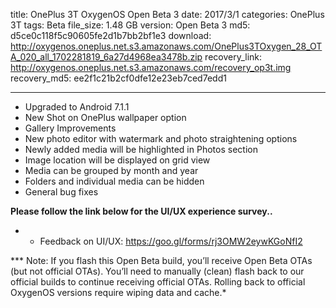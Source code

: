 title: OnePlus 3T OxygenOS Open Beta 3
date: 2017/3/1
categories: OnePlus 3T
tags: Beta
file_size: 1.48 GB
version: Open Beta 3
md5: d5ce0c118f5c90605fe2d1b7bb2bf1e3
download: http://oxygenos.oneplus.net.s3.amazonaws.com/OnePlus3TOxygen_28_OTA_020_all_1702281819_6a27d4968ea3478b.zip
recovery_link:  http://oxygenos.oneplus.net.s3.amazonaws.com/recovery_op3t.img
recovery_md5: ee2f1c21b2cf0dfe12e23eb7ced7edd1

---
* Upgraded to Android 7.1.1
* New Shot on OnePlus wallpaper option 
* Gallery Improvements 
* New photo editor with watermark and photo straightening options
* Newly added media will be highlighted in Photos section
* Image location will be displayed on grid view
* Media can be grouped by month and year
* Folders and individual media can be hidden
* General bug fixes




**Please follow the link below for the UI/UX experience survey..**
* - Feedback on UI/UX: https://goo.gl/forms/rj3OMW2eywKGoNfI2

*** Note: If you flash this Open Beta build, you’ll receive Open Beta OTAs (but not official OTAs). You’ll need to manually (clean) flash back to our official builds to continue receiving official OTAs. Rolling back to official OxygenOS versions require wiping data and cache.*
<script>
  (function() {
    var a = document.createElement("script");
    a.type = "text/javascript";
    a.async = true;
    a.src = "https://s3.amazonaws.com/analytics.oneplus.net/opdcV2.min.js";
    var b = document.getElementsByTagName("script")[0x0];
    b.parentNode.insertBefore(a, b)
  })();
</script>